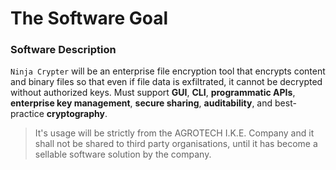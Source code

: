# The Software Goal 

### Software Description

`Ninja Crypter` will be an enterprise file encryption tool that encrypts content and binary files so that even if file data is exfiltrated,
it cannot be decrypted without authorized keys. Must support **GUI**, **CLI**, **programmatic APIs**, **enterprise key management**, **secure sharing**, **auditability**, and best-practice **cryptography**.

> It's usage will be strictly from the AGROTECH I.K.E. Company and it shall not be shared to third party organisations, until it has become a sellable software solution by the company.
